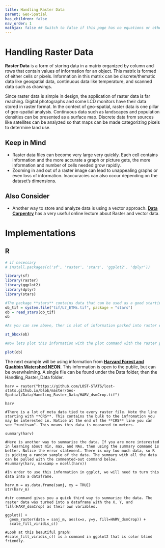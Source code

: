 ```yaml
---
title: Handling Raster Data
parent: Geo-Spatial
has_children: false
nav_order: 1
mathjax: false ## Switch to false if this page has no equations or other math rendering.
---
```


# Handling Raster Data

**Raster Data** is a form of storing data in a matrix organized by column and rows that contain values of information for an object. This matrix is formed of either cells or pixels. Information in this matrix can be discrete/thematic data like geospatial data, continuous data like temperature, and scanned data such as drawings. 

Since raster data is simple in design, the application of raster data is far reaching. Digital photographs and some LCD monitors have their data stored in raster format. In the context of geo-spatial, raster data is one pillar of geo-spatial analysis.  Continuous data such as landscapes and population densities can be presented as a surface map. Discrete data from sources like satellites can be analyzed so that maps can be made categorizing pixels to determine land use.  

## Keep in Mind

- Raster data files can become very large very quickly. Each cell contains information and the more accurate a graph or picture gets, the more information and number of cells needed grow rapidly. 
-	Zooming in and out of a raster image can lead to unappealing graphs or even loss of information. Inaccuracies can also occur depending on the dataset’s dimensions. 


## Also Consider

-	Another way to store and analyze data is using a vector approach. [**Data Carpentry**](https://datacarpentry.org/r-raster-vector-geospatial/06-vector-open-shapefile-in-r/index.html) has a very useful online lecture about Raster and vector data. 

# Implementations

## R

```r
# if necessary
# install.packages(c('sf', 'raster', 'stars', 'ggplot2', 'dplyr'))

library(sf)
library(raster)
library(ggplot2)
library(dplyr)
library(stars)

#The package **stars** contains data that can be used as a good starting point on how to work with raster data. 
ob_tif = system.file("tif/L7_ETMs.tif", package = "stars")
ob = read_stars(ob_tif)
ob

#As you can see above, ther is alot of information packed into raster objects. Near the bottom of the table you will see X and Y values. We can use a function from sf to quickly find the dimensions of the file.

st_bbox(ob)

#Now lets plot this information with the plot command with the raster package. 

plot(ob)
```
The next example will be using information from [**Harvard Forest and Quabbin Watershed NEON**](https://www.neonscience.org/field-sites/harv). This information is open to the public, but can be overwhelming. A single file can be found under the Data folder, then the Handling_Raster_Data folder. 

```
harv = raster("https://github.com/LOST-STATS/lost-stats.github.io/blob/master/Geo-Spatial/Data/Handling_Raster_Data/HARV_dsmCrop.tif")

harv

#There is a lot of meta data tied to every raster file. Note the line starting with **CRS**. This contains the bulk to the infromation you may be interested in. Notice at the end of the **CRS** line you can see "+units=m". This means this data is measured in meters.

summary(harv)

#Here is another way to summarize the data. If you are more interested in learning about min, max, and NAs, then using the summary command is better. Notice the error statement. There is way too much data, so R is picking a random sample of the data. The summary with all the data can be pulled with the commented-out command below.
#summary(harv, maxsamp = ncell(harv))

#In order to use this information in ggplot, we will need to turn this data into a dataframe. 

harv_m = as.data.frame(sanj, xy = TRUE)
str(harv_m)

#str command gives you a quick third way to summarize the data. The raster data was turned into a dataframe with the X, Y, and fill(HARV_dsmCrop) as their own variables. 

ggplot() + 
  geom_raster(data = sanj_m, aes(x=x, y=y, fill=HARV_dsmCrop)) + 
  scale_fill_viridis_c()

#Look at this beautiful graph! 
#scale_fill_viridis_c() is a command in ggplot2 that is color blind friendly. 
```